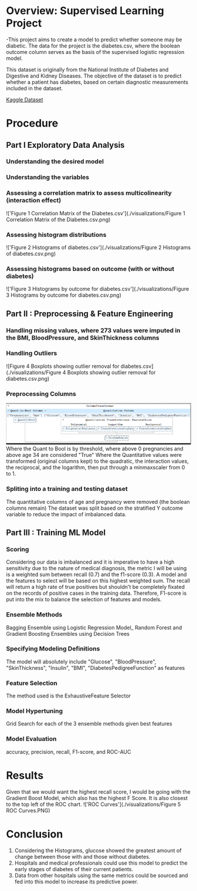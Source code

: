 # Overview: Supervised Learning Project 

-This project aims to create a model to predict whether someone may be diabetic.  The data for the project is the diabetes.csv, where the boolean outcome column serves as the basis of the supervised logistic regression model. 

This dataset is originally from the National Institute of Diabetes and Digestive and Kidney
Diseases. The objective of the dataset is to predict whether a patient has diabetes,
based on certain diagnostic measurements included in the dataset. 

[Kaggle Dataset](https://www.kaggle.com/datasets/akshaydattatraykhare/diabetes-dataset)


# Procedure

## Part I Exploratory Data Analysis

### Understanding the desired model

### Understanding the variables 

### Assessing a correlation matrix to assess multicolinearity (interaction effect)
!['Figure 1 Correlation Matrix of the Diabetes.csv'](./visualizations/Figure 1 Correlation Matrix of the Diabetes.csv.png)

### Assessing histogram distributions
!['Figure 2 Histograms of diabetes.csv'](./visualizations/Figure 2 Histograms of diabetes.csv.png)

### Assessing histograms based on outcome (with or without diabetes)
!['Figure 3 Histograms by outcome for diabetes.csv'](./visualizations/Figure 3 Histograms by outcome for diabetes.csv.png)


## Part II : Preprocessing & Feature Engineering

### Handling missing values, where 273 values were imputed in the BMI, BloodPressure, and SkinThickness columns

### Handling Outliers
![Figure 4 Boxplots showing outlier removal for diabetes.csv](./visualizations/Figure 4 Boxplots showing outlier removal for diabetes.csv.png)

### Preprocessing Columns
!['Preprocessing Pipeline'](./visualizations/preprocessing_pipeline.PNG)
Where the Quant to Bool is by threshold, where above 0 pregnancies and above age 34 are considered "True"
Where the Quantitative values were transformed (original columns kept) to the quadratic, the interaction values, the reciprocal, and the logarithm, then put through a minmaxscaler from 0 to 1.

### Spliting into a training and testing dataset
The quantitative columns of age and pregnancy were removed (the boolean columns remain)
The dataset was split based on the stratified Y outcome variable to reduce the impact of imbalanced data.

## Part III : Training ML Model

### Scoring
Considering our data is imbalanced and it is imperative to have a high sensitivity due to the nature of medical diagnosis, the metric I will be using is a weighted sum between recall (0.7) and the f1-score (0.3).  A model and the features to select will be based on this highest weighted sum. The recall will return a high rate of true positives but shouldn't be completely fixated on the records of positive cases in the training data.  Therefore, F1-score is put into the mix to balance the selection of features and models. 

### Ensemble Methods
Bagging Ensemble using Logistic Regression Model_
Random Forest and Gradient Boosting Ensembles using Decision Trees

### Specifying Modeling Definitions
The model will absolutely include "Glucose", "BloodPressure", "SkinThickness", "Insulin", "BMI", "DiabetesPedigreeFunction" as features

### Feature Selection
The method used is the ExhaustiveFeature Selector

### Model Hypertuning
Grid Search for each of the 3 ensemble methods given best features

### Model Evaluation
accuracy, precision, recall, F1-score, and ROC-AUC


# Results
Given that we would want the highest recall score, I would be going with the Gradient Boost Model, which also has the highest F Score.  It is also closest to the top left of the ROC chart.
!['ROC Curves'](./visualizations/Figure 5 ROC Curves.PNG)

# Conclusion
1. Considering the Histograms, glucose showed the greatest amount of change between those with and those without diabetes.
2. Hospitals and medical professionals could use this model to predict the early stages of diabetes of their current patients.
3. Data from other hospitals using the same metrics could be sourced and fed into this model to increase its predictive power.


